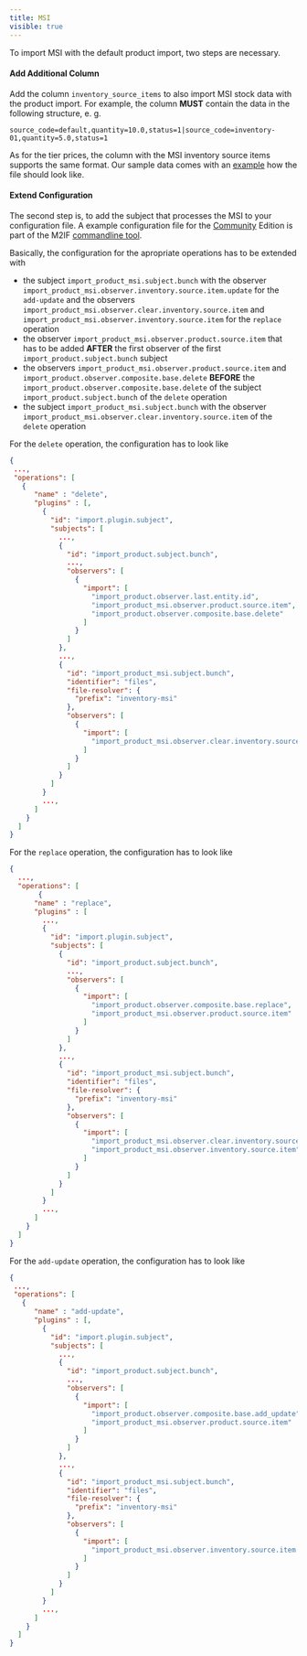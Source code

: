```yaml
---
title: MSI
visible: true
---
```


To import MSI with the default product import, two steps are necessary. 

#### Add Additional Column

Add the column `inventory_source_items` to also import MSI stock data with the product import. For example, the column **MUST** contain the data in the following structure, e. g.

```csv
source_code=default,quantity=10.0,status=1|source_code=inventory-01,quantity=5.0,status=1
```

As for the tier prices, the column with the MSI inventory source items supports the same format. Our sample data comes with an [example](https://github.com/techdivision/import-cli-simple/blob/3.5.x/projects/sample-data/ce/2.3.x/data/products/configurable/product-import_20190226-095345_01.csv) how the file should look like.

#### Extend Configuration

The second step is, to add the subject that processes the MSI to your configuration file. A example configuration file for the [Community](https://github.com/techdivision/import-cli-simple/blob/3.5.x/projects/sample-data/ce/2.3.x/conf/products/techdivision-import-inventory-msi.json) Edition is part of the M2IF [commandline tool](https://github.com/techdivision/import-cli-simple).

Basically, the configuration for the apropriate operations has to be extended with

* the subject `import_product_msi.subject.bunch` with the observer `import_product_msi.observer.inventory.source.item.update` for the `add-update` and the observers `import_product_msi.observer.clear.inventory.source.item` and `import_product_msi.observer.inventory.source.item` for the `replace` operation
* the observer `import_product_msi.observer.product.source.item` that has to be added **AFTER** the first observer of the first `import_product.subject.bunch` subject
* the observers `import_product_msi.observer.product.source.item` and `import_product.observer.composite.base.delete` **BEFORE** the `import_product.observer.composite.base.delete` of the subject `import_product.subject.bunch` of the `delete` operation
* the subject `import_product_msi.subject.bunch` with the observer `import_product_msi.observer.clear.inventory.source.item` of the `delete` operation

For the `delete` operation, the configuration has to look like

```json
{
 ...,
 "operations": [
   {
      "name" : "delete",
      "plugins" : [,
        {
          "id": "import.plugin.subject",
          "subjects": [
            ...,
            {
              "id": "import_product.subject.bunch",
              ...,
              "observers": [
                {
                  "import": [
                    "import_product.observer.last.entity.id",
                    "import_product_msi.observer.product.source.item",
                    "import_product.observer.composite.base.delete"
                  ]
                }
              ]
            },
			...,
            {
              "id": "import_product_msi.subject.bunch",
              "identifier": "files",
              "file-resolver": {
                "prefix": "inventory-msi"
              },
              "observers": [
                {
                  "import": [
                    "import_product_msi.observer.clear.inventory.source.item"
                  ]
                }
              ]
            }
          ]
        }
        ...,
      ]
    }
  ]
}
```

For the `replace` operation, the configuration has to look like

```json
{
  ...,
  "operations": [
       {
      "name" : "replace",
      "plugins" : [
        ...,
        {
          "id": "import.plugin.subject",
          "subjects": [
            {
              "id": "import_product.subject.bunch",
    	      ...,
              "observers": [
                {
                  "import": [
                    "import_product.observer.composite.base.replace",
                    "import_product_msi.observer.product.source.item"
                  ]
                }
              ]
            },
            ...,
            {
              "id": "import_product_msi.subject.bunch",
              "identifier": "files",
              "file-resolver": {
                "prefix": "inventory-msi"
              },
              "observers": [
                {
                  "import": [
                    "import_product_msi.observer.clear.inventory.source.item",
                    "import_product_msi.observer.inventory.source.item"
                  ]
                }
              ]
            }
          ]
        }
        ...,
      ]
    }
  ]
}
```

For the `add-update` operation, the configuration has to look like

```json
{
 ...,
 "operations": [
   {
      "name" : "add-update",
      "plugins" : [,
        {
          "id": "import.plugin.subject",
          "subjects": [
            ...,
            {
              "id": "import_product.subject.bunch",
              ...,
              "observers": [
                {
                  "import": [
                    "import_product.observer.composite.base.add_update",
                    "import_product_msi.observer.product.source.item"
                  ]
                }
              ]
            },
			...,
            {
              "id": "import_product_msi.subject.bunch",
              "identifier": "files",
              "file-resolver": {
                "prefix": "inventory-msi"
              },
              "observers": [
                {
                  "import": [
                    "import_product_msi.observer.inventory.source.item.update"
                  ]
                }
              ]
            }
          ]
        }
        ...,
      ]
    }
  ]
}
```